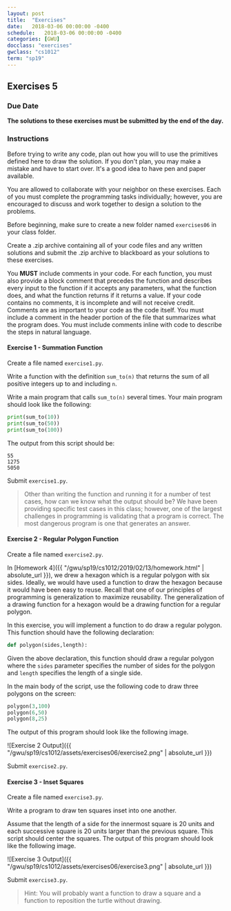 ```yaml
---
layout: post
title:  "Exercises"
date:   2018-03-06 00:00:00 -0400
schedule:   2018-03-06 00:00:00 -0400
categories: [GWU]
docclass: "exercises"
gwclass: "cs1012"
term: "sp19"
---
```

<head>
  <link href="/css/syntax.css" rel="stylesheet">
</head>

## Exercises 5

### Due Date
**The solutions to these exercises must be submitted by the end of the day.**

### Instructions

Before trying to write any code, plan out how you will to use the primitives defined here to draw the solution.  If you don't plan, you may make a mistake and have to start over.  It's a good idea to have pen and paper available.

You are allowed to collaborate with your neighbor on these exercises.  Each of you must complete the programming tasks individually; however, you are encouraged to discuss and work together to design a solution to the problems.

Before beginning, make sure to create a new folder named ```exercises06``` in your class folder.

Create a .zip archive containing all of your code files and any written solutions and submit the .zip archive to blackboard as your solutions to these exercises.

You **MUST** include comments in your code.  For each function, you must also provide a block comment that precedes the function and describes every input to the function if it accepts any parameters, what the function does, and what the function returns if it returns a value.  If your code contains no comments, it is incomplete and will not receive credit.  Comments are as important to your code as the code itself.  You must include a comment in the header portion of the file that summarizes what the program does.  You must include comments inline with code to describe the steps in natural language.


#### Exercise 1 - Summation Function
Create a file named ```exercise1.py```.

Write a function with the definition ```sum_to(n)``` that returns the sum of all positive integers up to and including ```n```.

Write a main program that calls ```sum_to(n)``` several times.  Your main program should look like the following:
```python
print(sum_to(10))
print(sum_to(50))
print(sum_to(100))
```
The output from this script should be:
```
55
1275
5050
```

Submit ```exercise1.py```.

> Other than writing the function and running it for a number of test cases, how can we know what the output should be?  We have been providing specific test cases in this class; however, one of the largest challenges in programming is validating that a program is correct.  The most dangerous program is one that generates an answer.   

#### Exercise 2 - Regular Polygon Function
Create a file named ```exercise2.py```.

In [Homework 4]({{ "/gwu/sp19/cs1012/2019/02/13/homework.html" | absolute_url }}), we drew a hexagon which is a regular polygon with six sides.  Ideally, we would have used a function to draw the hexagon because it would have been easy to reuse.  Recall that one of our principles of programming is generalization to maximize reusability.  The generalization of a drawing function for a hexagon would be a drawing function for a regular polygon.  

In this exercise, you will implement a function to do draw a regular polygon.  This function should have the following declaration:

```python
def polygon(sides,length):
```

Given the above declaration, this function should draw a regular polygon where the ```sides``` parameter specifies the number of sides for the polygon and ```length``` specifies the length of a single side.

In the main body of the script, use the following code to draw three polygons on the screen:
```python
polygon(3,100)
polygon(6,50)
polygon(8,25)
```

The output of this program should look like the following image.

![Exercise 2 Output]({{ "/gwu/sp19/cs1012/assets/exercises06/exercise2.png" | absolute_url }})

Submit ```exercise2.py```.

#### Exercise 3 - Inset Squares
Create a file named ```exercise3.py```.

Write a program to draw ten squares inset into one another.

Assume that the length of a side for the innermost square is 20 units and each successive square is 20 units larger than the previous square.  This script should center the squares.  The output of this program should look like the following image.

![Exercise 3 Output]({{ "/gwu/sp19/cs1012/assets/exercises06/exercise3.png" | absolute_url }})

Submit ```exercise3.py```.

>Hint: You will probably want a function to draw a square and a function to reposition the turtle without drawing.
